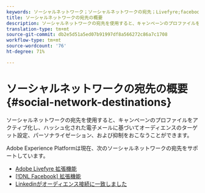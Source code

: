 ```yaml
---
keywords: ソーシャルネットワーク；ソーシャルネットワークの宛先；Livefyre;facebook;Facebook
title: ソーシャルネットワークの宛先の概要
description: ソーシャルネットワークの宛先を使用すると、キャンペーンのプロファイルをアクティブ化し、ハッシュ化された電子メールに基づいてオーディエンスのターゲット設定、パーソナライゼーション、および抑制をおこなうことができます。
translation-type: tm+mt
source-git-commit: db2e5d51a5ed07b91997df8a566272c86a7c1708
workflow-type: tm+mt
source-wordcount: '76'
ht-degree: 71%

---
```



# ソーシャルネットワークの宛先の概要 {#social-network-destinations}

ソーシャルネットワークの宛先を使用すると、キャンペーンのプロファイルをアクティブ化し、ハッシュ化された電子メールに基づいてオーディエンスのターゲット設定、パーソナライゼーション、および抑制をおこなうことができます。

Adobe Experience Platformは現在、次のソーシャルネットワークの宛先をサポートしています。

- [Adobe Livefyre 拡張機能](./adobe-livefyre.md)
- [[!DNL Facebook] 拡張機能](./facebook.md)
- [Linkedinがオーディエンス接続に一致しました](./linkedin.md)
